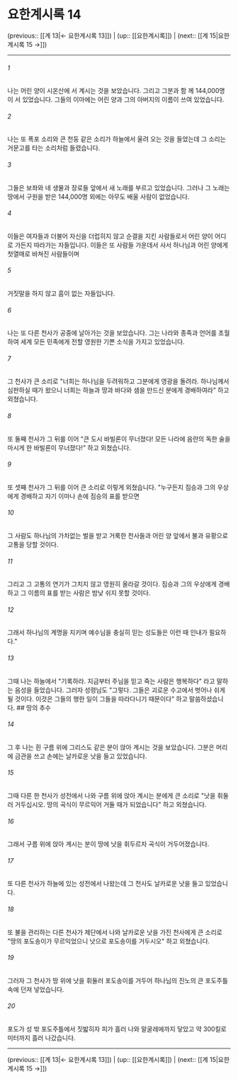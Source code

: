 # 요한계시록 14

(previous:: [[계 13|← 요한계시록 13]]) | (up:: [[요한계시록]]) | (next:: [[계 15|요한계시록 15 →]])

***




###### 1 

나는 어린 양이 시온산에 서 계시는 것을 보았습니다. 그리고 그분과 함 께 144,000명이 서 있었습니다. 그들의 이마에는 어린 양과 그의 아버지의 이름이 쓰여 있었습니다. 



###### 2 

나는 또 폭포 소리와 큰 천둥 같은 소리가 하늘에서 울려 오는 것을 들었는데 그 소리는 거문고를 타는 소리처럼 들렸습니다. 



###### 3 

그들은 보좌와 네 생물과 장로들 앞에서 새 노래를 부르고 있었습니다. 그러나 그 노래는 땅에서 구원을 받은 144,000명 외에는 아무도 배울 사람이 없었습니다. 



###### 4 

이들은 여자들과 더불어 자신을 더럽히지 않고 순결을 지킨 사람들로서 어린 양이 어디로 가든지 따라가는 자들입니다. 이들은 또 사람들 가운데서 사서 하나님과 어린 양에게 첫열매로 바쳐진 사람들이며 



###### 5 

거짓말을 하지 않고 흠이 없는 자들입니다. 



###### 6 

나는 또 다른 천사가 공중에 날아가는 것을 보았습니다. 그는 나라와 종족과 언어를 초월하여 세계 모든 민족에게 전할 영원한 기쁜 소식을 가지고 있었습니다. 



###### 7 

그 천사가 큰 소리로 "너희는 하나님을 두려워하고 그분에게 영광을 돌려라. 하나님께서 심판하실 때가 왔으니 너희는 하늘과 땅과 바다와 샘을 만드신 분에게 경배하여라" 하고 외쳤습니다. 



###### 8 

또 둘째 천사가 그 뒤를 이어 "큰 도시 바빌론이 무너졌다! 모든 나라에 음란의 독한 술을 마시게 한 바빌론이 무너졌다!" 하고 외쳤습니다. 



###### 9 

또 셋째 천사가 그 뒤를 이어 큰 소리로 이렇게 외쳤습니다. "누구든지 짐승과 그의 우상에게 경배하고 자기 이마나 손에 짐승의 표를 받으면 



###### 10 

그 사람도 하나님의 가차없는 벌을 받고 거룩한 천사들과 어린 양 앞에서 불과 유황으로 고통을 당할 것이다. 



###### 11 

그리고 그 고통의 연기가 그치지 않고 영원히 올라갈 것이다. 짐승과 그의 우상에게 경배하고 그 이름의 표를 받는 사람은 밤낮 쉬지 못할 것이다. 



###### 12 

그래서 하나님의 계명을 지키며 예수님을 충실히 믿는 성도들은 이런 때 인내가 필요하다." 



###### 13 

그때 나는 하늘에서 "기록하라. 지금부터 주님을 믿고 죽는 사람은 행복하다" 라고 말하는 음성을 들었습니다. 그러자 성령님도 "그렇다. 그들은 괴로운 수고에서 벗어나 쉬게 될 것이다. 이것은 그들의 행한 일이 그들을 따라다니기 때문이다" 하고 말씀하셨습니다. ## 땅의 추수 



###### 14 

그 후 나는 흰 구름 위에 그리스도 같은 분이 앉아 계시는 것을 보았습니다. 그분은 머리에 금관을 쓰고 손에는 날카로운 낫을 들고 있었습니다. 



###### 15 

그때 다른 한 천사가 성전에서 나와 구름 위에 앉아 계시는 분에게 큰 소리로 "낫을 휘둘러 거두십시오. 땅의 곡식이 무르익어 거둘 때가 되었습니다" 하고 외쳤습니다. 



###### 16 

그래서 구름 위에 앉아 계시는 분이 땅에 낫을 휘두르자 곡식이 거두어졌습니다. 



###### 17 

또 다른 천사가 하늘에 있는 성전에서 나왔는데 그 천사도 날카로운 낫을 들고 있었습니다. 



###### 18 

또 불을 관리하는 다른 천사가 제단에서 나와 날카로운 낫을 가진 천사에게 큰 소리로 "땅의 포도송이가 무르익었으니 낫으로 포도송이를 거두시오" 하고 외쳤습니다. 



###### 19 

그러자 그 천사가 땅 위에 낫을 휘둘러 포도송이를 거두어 하나님의 진노의 큰 포도주틀 속에 던져 넣었습니다. 



###### 20 

포도가 성 밖 포도주틀에서 짓밟히자 피가 흘러 나와 말굴레에까지 닿았고 약 300킬로미터까지 흘러 나갔습니다.

***

(previous:: [[계 13|← 요한계시록 13]]) | (up:: [[요한계시록]]) | (next:: [[계 15|요한계시록 15 →]])
